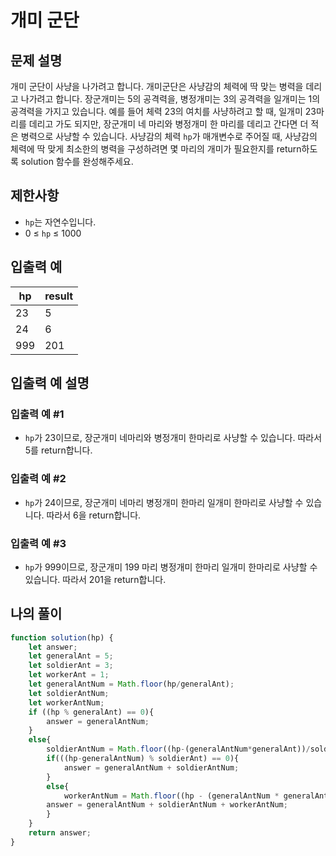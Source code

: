 # 개미 군단

## 문제 설명
개미 군단이 사냥을 나가려고 합니다. 개미군단은 사냥감의 체력에 딱 맞는 병력을 데리고 나가려고 합니다. 장군개미는 5의 공격력을, 병정개미는 3의 공격력을 일개미는 1의 공격력을 가지고 있습니다. 예를 들어 체력 23의 여치를 사냥하려고 할 때, 일개미 23마리를 데리고 가도 되지만, 장군개미 네 마리와 병정개미 한 마리를 데리고 간다면 더 적은 병력으로 사냥할 수 있습니다. 사냥감의 체력 `hp`가 매개변수로 주어질 때, 사냥감의 체력에 딱 맞게 최소한의 병력을 구성하려면 몇 마리의 개미가 필요한지를 return하도록 solution 함수를 완성해주세요.

## 제한사항
- `hp`는 자연수입니다.
- 0 ≤ `hp` ≤ 1000

## 입출력 예
|hp|result|
|---|---|
|23|5|
|24|6|
|999|201|

## 입출력 예 설명

### 입출력 예 #1
- `hp`가 23이므로, 장군개미 네마리와 병정개미 한마리로 사냥할 수 있습니다. 따라서 5를 return합니다.

### 입출력 예 #2
- `hp`가 24이므로, 장군개미 네마리 병정개미 한마리 일개미 한마리로 사냥할 수 있습니다. 따라서 6을 return합니다.

### 입출력 예 #3
- `hp`가 999이므로, 장군개미 199 마리 병정개미 한마리 일개미 한마리로 사냥할 수 있습니다. 따라서 201을 return합니다.

## 나의 풀이
```js
function solution(hp) {
    let answer;
    let generalAnt = 5;
    let soldierAnt = 3;
    let workerAnt = 1;
    let generalAntNum = Math.floor(hp/generalAnt);
    let soldierAntNum;
    let workerAntNum;
    if ((hp % generalAnt) == 0){
        answer = generalAntNum;
    }
    else{
        soldierAntNum = Math.floor((hp-(generalAntNum*generalAnt))/soldierAnt);
        if(((hp-generalAntNum) % soldierAnt) == 0){
            answer = generalAntNum + soldierAntNum;
        }
        else{
            workerAntNum = Math.floor((hp - (generalAntNum * generalAnt) - (soldierAntNum * soldierAnt))/workerAnt);
        answer = generalAntNum + soldierAntNum + workerAntNum;
        }
    }
    return answer;
}
```
